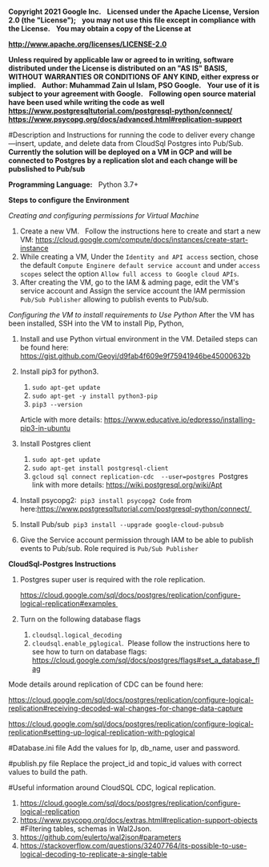 **Copyright 2021 Google Inc.**  
**Licensed under the Apache License, Version 2.0 (the "License");**  
**you may not use this file except in compliance with the License.**  
**You may obtain a copy of the License at**  

**http://www.apache.org/licenses/LICENSE-2.0**  

**Unless required by applicable law or agreed to in writing, software**  
**distributed under the License is distributed on an "AS IS" BASIS,**  
**WITHOUT WARRANTIES OR CONDITIONS OF ANY KIND, either express or implied.**  
**Author: Muhammad Zain ul Islam, PSO Google.**  
**Your use of it is subject to your agreement with Google.**  
**Following open source material have been used while writing the code as well**  
**https://www.postgresqltutorial.com/postgresql-python/connect/**  
**https://www.psycopg.org/docs/advanced.html#replication-support**  

#Description and Instructions for running the code to deliver every change—insert, update, and delete  data from CloudSql Postgres into Pub/Sub.
**Currently the solution will be deployed on a VM in GCP and will be connected to Postgres by a replication slot and each change will be pubslished to Pub/sub**

**Programming Language:**  
Python 3.7+

**Steps to configure the Environment**

*Creating and configuring permissions for Virtual Machine* 
1) Create a new VM.  
   Follow the instructions here to create and start a new VM: https://cloud.google.com/compute/docs/instances/create-start-instance
2) While creating a VM, Under the `Identity and API access` section, chose the default `Compute Enginere default service account` and under `access scopes` select the option `Allow full access to Google cloud APIs`.
3) After creating the VM, go to the IAM & adming page, edit the VM's service account and Assign the service account the IAM permission `Pub/Sub Publisher` allowing to publish events to Pub/sub.

*Configuring the VM to install requirements to Use Python*
After the VM has been installed, SSH into the VM to install Pip, Python, 

1. Install and use Python virtual environment in the VM.
   Detailed steps can be found here: https://gist.github.com/Geoyi/d9fab4f609e9f75941946be45000632b

2. Install pip3 for python3.
   
   1) `sudo apt-get update`
   2) `sudo apt-get -y install python3-pip`
   3) `pip3 --version`
  
   Article with more details: https://www.educative.io/edpresso/installing-pip3-in-ubuntu

3. Install Postgres client  

    1. `sudo apt-get update`
    2. `sudo apt-get install postgresql-client`
    3. `gcloud sql connect replication-cdc  --user=postgres`  
       Postgres link with more details: https://wiki.postgresql.org/wiki/Apt
       
       
4. Install psycopg2:  
        `pip3 install psycopg2`  
        `Code` from here:https://www.postgresqltutorial.com/postgresql-python/connect/ 
   
5. Install Pub/sub 
   ```pip3 install --upgrade google-cloud-pubsub``` 
   
6. Give the Service account permission through IAM to be able to publish events to Pub/sub. Role required is `Pub/Sub Publisher`


**CloudSql-Postgres Instructions**
1. Postgres super user is required with the role replication. 
   
    https://cloud.google.com/sql/docs/postgres/replication/configure-logical-replication#examples 

2. Turn on the following database flags 
   1) `cloudsql.logical_decoding`
   2)  `cloudsql.enable_pglogical`.  
       Please follow the instructions here to see how to turn on database flags:
       https://cloud.google.com/sql/docs/postgres/flags#set_a_database_flag

Mode details around replication of CDC can be found here: 
       
https://cloud.google.com/sql/docs/postgres/replication/configure-logical-replication#receiving-decoded-wal-changes-for-change-data-capture

https://cloud.google.com/sql/docs/postgres/replication/configure-logical-replication#setting-up-logical-replication-with-pglogical



#Database.ini file
Add the values for Ip, db_name, user and password. 

#publish.py file
Replace the project_id and topic_id values with correct values to build the path.

#Useful information around CloudSQL CDC, logical replication. 
1. https://cloud.google.com/sql/docs/postgres/replication/configure-logical-replication
2. https://www.psycopg.org/docs/extras.html#replication-support-objects
#Filtering tables, schemas in Wal2Json.   
3. https://github.com/eulerto/wal2json#parameters
4. https://stackoverflow.com/questions/32407764/its-possible-to-use-logical-decoding-to-replicate-a-single-table


